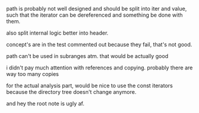 path is probably not well designed and should be split into iter and value, such that the iterator can be dereferenced and something be done with them.

also split internal logic better into header.

concept's are in the test commented out because they fail, that's not good.

path can't be used in subranges atm. that would be actually good

i didn't pay much attention with references and copying. probably there are way too many copies

for the actual analysis part, would be nice to use the const iterators because the directory tree doesn't change anymore.

and hey the root note is ugly af.
